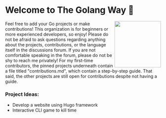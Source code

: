 # Welcome to The Golang Way 👋 #
<img align="right" width="150" height="150" src="https://raw.githubusercontent.com/gist/error-ident/7229dca13c71739d80416f5b4411916a/raw/0f0934a8176bb6d10189079ab5779b3879d751c9/gopher-dance.gif">
Feel free to add your Go projects or make contributions! This organization is for beginners or more experienced developers, so enjoy! Please do not be afraid to ask questions regarding anything about the projects, contributions, or the language itself in the discussions forum. If you are not comfortable speaking in the forum, please do not be shy to reach me privately! For my first-time contributors, the pinned projects underneath contain a file titled "contributions.md", which contain a step-by-step guide. That said, the other projects are still open for contributions despite not having a guide.

### Project Ideas:
- Develop a website using Hugo framework
- Interactive CLI game to kill time
